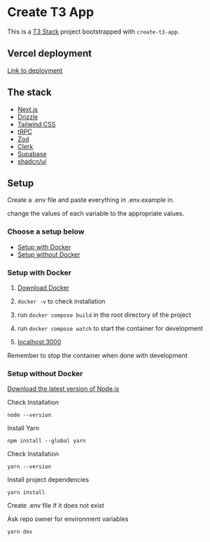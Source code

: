 # Create T3 App

This is a [T3 Stack](https://create.t3.gg/) project bootstrapped with `create-t3-app`.

## Vercel deployment

<a href="https://folio-zeta-gilt.vercel.app/">Link to deployment<a/>

## The stack

- [Next.js](https://nextjs.org)
- [Drizzle](https://orm.drizzle.team)
- [Tailwind CSS](https://tailwindcss.com)
- [tRPC](https://trpc.io)
- [Zod](https://zod.dev/)
- [Clerk](https://clerk.com/)
- [Supabase](https://supabase.com/)
- [shadcn/ui](https://ui.shadcn.com/)

## Setup

Create a .env file and paste everything in .env.example in.

change the values of each variable to the appropriate values.

### Choose a setup below

- [Setup with Docker](#setup-with-docker)
- [Setup without Docker](#setup-without-docker)

### Setup with Docker 

1. [Download Docker](https://www.docker.com/products/docker-desktop/)

2. `docker -v` to check installation

3. run `docker compose build` in the root directory of the project

4. run `docker compose watch` to start the container for development

5. [localhost:3000](localhost:3000)

Remember to stop the container when done with development

### Setup without Docker

[Download the latest version of Node.js](https://nodejs.org/en)

Check Installation

`node --version`

Install Yarn

`npm install --global yarn`

Check Installation

`yarn --version`

Install project dependencies

`yarn install`

Create .env file if it does not exist

Ask repo owner for environment variables

`yarn dev`



